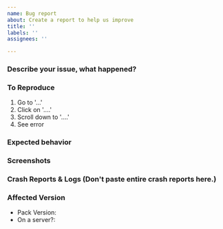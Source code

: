 ```yaml
---
name: Bug report
about: Create a report to help us improve
title: ''
labels: ''
assignees: ''

---
```


<!-- NOTE! BEFORE REPORTING HERE- REPORT IT TO THE MOD AUTHOR IF YOU CAN IDENTIFY WHICH MOD CAUSED THE CRASH. Also, delete this before submitting. -->

<!-- Are you using OptiFine? Please verify the issue without it before reporting. And If not ignore and delete this part. -->

### Describe your issue, what happened?
<!-- A clear and concise description of what the bug is. Delete this before submitting. -->

### To Reproduce
<!-- Steps to reproduce the issue/error/crash, (can be edited): Delete this before submitting. -->
1. Go to '...'
2. Click on '....'
3. Scroll down to '....'
4. See error

### Expected behavior
<!-- A clear and concise description of what you expected to happen. Delete this before submitting. -->

### Screenshots
<!-- If applicable, add screenshots to help explain your problem. Delete this before submitting. -->


### Crash Reports & Logs (Don't paste entire crash reports here.)
<!-- If applicable, upload your Crash-reports help explain your problem. Delete this before submitting. --> 
<!-- Use sites like: Paste.ee, Pastebin.com & Hastebin.com, Gists Github. -->

### Affected Version
<!-- (Do *not* use "latest"): Delete this before submitting. -->
- Pack Version: 
- On a server?:
